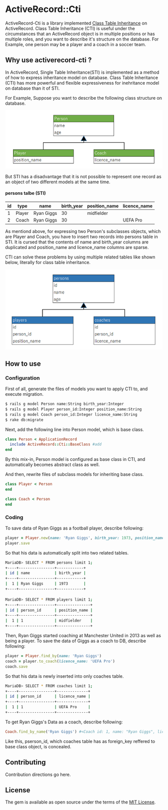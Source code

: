 # ActiveRecord::Cti
ActiveRecord-Cti is a library implemented [Class Table Inheritance](https://martinfowler.com/eaaCatalog/classTableInheritance.html) on ActiveRecord.
Class Table Inheritance (CTI) is useful under the circumstances that an ActiveRecord object is in multiple positions or has multiple roles, and you want to describe it's structure on the database. 
For Example, one person may be a player and a coach in a soccer team.

## Why use activerecord-cti ?
In ActiveRecord, Single Table Inheritance(STI) is implemented as a method of how to express inheritance model on database. Class Table Inheritance (CTI) has more powerful and flexible expressiveness for inehritance model on database than it of STI.

For Example, Suppose you want to describe the following class structure on database.

![Class Diagram](public/images/class_diagram.png)

But STI has a disadvantage that it is not possible to represent one record as an object of two different models at the same time.

#### persons talbe (STI)
| id | type | name      | birth_year | position_name   | licence_name |
|----|------|-----------|------------|-----------------|---------------|
| 1  |Player| Ryan Giggs|  30        | midfielder      |               |
| 2  |Coach | Ryan Giggs|  30        |                 | UEFA Pro      |

As mentiond above, for expressing two Person's subclasses objects, which are Player and Coach, you have to insert two records into persons table in STI.
It is cursed that the contents of name and birth_year columns are duplicated and position_name and licence_name columns are sparse.

CTI can solve these problems by using multiple related tables like shown below, literally for class table inheritance.

![ER Diagram](public/images/er_diagram.png)

## How to use
### Configuration
First of all, generate the files of models you want to apply CTI to, and execute migration.

```bash
$ rails g model Person name:String birth_year:Integer
$ rails g model Player person_id:Integer position_name:String 
$ rails g model Coach person_id:Integer licence_name:String
$ rake db:migrate
```

Next, add the following line into Person model, which is base class.

```ruby
class Person < ApplicationRecord
  include ActiveRecord::Cti::BaseClass #add
end
```
By this mix-in, Person model is configured as base class in CTI, and automatically becomes abstract class as well.

And then, rewrite files of subclass models for inheriting base class.

```ruby
class Player < Person
end
```

```ruby
class Coach < Person
end
```

### Coding
To save data of Ryan Giggs as a football player, describe following:

```ruby
player = Player.new(name: 'Ryan Giggs', birth_year: 1973, position_name: 'midfielder')
player.save
```
So that his data is automatically split into two related tables.
```bash
MariaDB> SELECT * FROM persons limit 1;
+----+----------------+------------+
| id | name           | birth_year |
+----+----------------+------------+
|  1 | Ryan Giggs     | 1973       |
+----+----------------+------------+

MariaDB> SELECT * FROM players limit 1;
+----+----------------+---------------+
| id | person_id      | position_name |
+----+----------------+---------------+
|  1 | 1              | midfielder    |
+----+----------------+---------------+
```

Then, Ryan Giggs started coaching at Manchester United in 2013 as well as being a player.
To save the data of Giggs as a coach to DB, describe following:

```ruby
player = Player.find_by(name: 'Ryan Giggs')
coach = player.to_coach(licence_name: 'UEFA Pro')
coach.save
```

So that his data is newly inserted into only coaches table.
```bash
MariaDB> SELECT * FROM coaches limit 1;
+----+----------------+--------------+
| id | person_id      | licence_name |
+----+----------------+--------------+
|  1 | 1              | UEFA Pro     |
+----+----------------+--------------+
```

To get Ryan Giggs's Data as a coach, describe following:
```ruby
Coach.find_by_name('Ryan Giggs') #<Coach id: 1, name: "Ryan Giggs", licence_name: 'UEFA Pro'>
```

Like this, pserson_id, which coaches table has as foreign_key reffered to base class object, is concealed.

## Contributing
Contribution directions go here.

## License
The gem is available as open source under the terms of the [MIT License](https://opensource.org/licenses/MIT).

